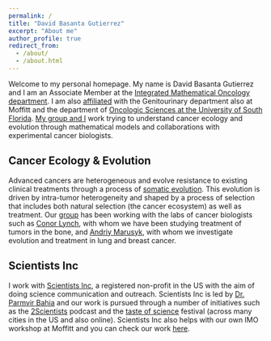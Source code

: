 ```yaml
---
permalink: /
title: "David Basanta Gutierrez"
excerpt: "About me"
author_profile: true
redirect_from:
  - /about/
  - /about.html
---
```


Welcome to my personal homepage. My name is David Basanta Gutierrez and I am an Associate Member at the [Integrated Mathematical Oncology department](https://moffitt.org/research-science/divisions-and-departments/quantitative-science/integrated-mathematical-oncology). I am also [affiliated](https://moffitt.org/research-science/researchers/david-basanta-gutierrez/) with the Genitourinary department also at Moffitt and the department of [Oncologic Sciences at the University of South Florida](http://cancerbiology.usf.edu/). [My group and I](https://cancerevo.org/) work trying to understand cancer ecology and evolution through mathematical models and collaborations with experimental cancer biologists.  


Cancer Ecology & Evolution
------
Advanced cancers are heterogeneous and evolve resistance to existing clinical treatments through a process of [somatic evolution](https://en.wikipedia.org/wiki/Somatic_evolution_in_cancer). This evolution is driven by intra-tumor heterogeneity and shaped by a process of selection that includes both natural selection (the cancer ecosystem) as well as treatment. Our [group](https://cancerevo.org/) has been working with the labs of cancer biologists such as [Conor Lynch](https://labpages2.moffitt.org/lynch/), with whom we have been studying treatment of tumors in the bone, and [Andriy Marusyk](https://lab.moffitt.org/marusyk/), with whom we investigate evolution and treatment in lung and breast cancer.


Scientists Inc
------
I work with [Scientists Inc](https://scientistsinc.org/), a registered non-profit in the US with the aim of doing science communication and outreach. Scientists Inc is led by [Dr. Parmvir Bahia](https://www.parmvir.com/) and our work is pursued through a number of initiatives such as the [2Scientists](https://2scientists.org/) podcast and the [taste of science](https://tasteofscience.org/) festival (across many cities in the US and also online). Scientists Inc also helps with our own IMO workshop at Moffitt and you can check our work [here](https://imoworkshop.org/videos.html).

